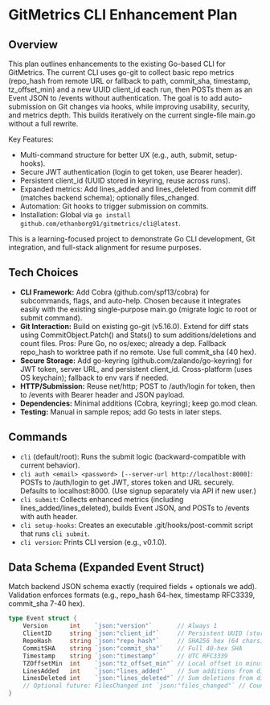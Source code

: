 # GitMetrics CLI Enhancement Plan

## Overview
This plan outlines enhancements to the existing Go-based CLI for GitMetrics. The current CLI uses go-git to collect basic repo metrics (repo_hash from remote URL or fallback to path, commit_sha, timestamp, tz_offset_min) and a new UUID client_id each run, then POSTs them as an Event JSON to /events without authentication. The goal is to add auto-submission on Git changes via hooks, while improving usability, security, and metrics depth. This builds iteratively on the current single-file main.go without a full rewrite.

Key Features:
- Multi-command structure for better UX (e.g., auth, submit, setup-hooks).
- Secure JWT authentication (login to get token, use Bearer header).
- Persistent client_id (UUID stored in keyring, reuse across runs).
- Expanded metrics: Add lines_added and lines_deleted from commit diff (matches backend schema); optionally files_changed.
- Automation: Git hooks to trigger submission on commits.
- Installation: Global via `go install github.com/ethanborg91/gitmetrics/cli@latest`.

This is a learning-focused project to demonstrate Go CLI development, Git integration, and full-stack alignment for resume purposes.

## Tech Choices
- **CLI Framework:** Add Cobra (github.com/spf13/cobra) for subcommands, flags, and auto-help. Chosen because it integrates easily with the existing single-purpose main.go (migrate logic to root or submit command).
- **Git Interaction:** Build on existing go-git (v5.16.0). Extend for diff stats using CommitObject.Patch() and Stats() to sum additions/deletions and count files. Pros: Pure Go, no os/exec; already a dep. Fallback repo_hash to worktree path if no remote. Use full commit_sha (40 hex).
- **Secure Storage:** Add go-keyring (github.com/zalando/go-keyring) for JWT token, server URL, and persistent client_id. Cross-platform (uses OS keychain); fallback to env vars if needed.
- **HTTP/Submission:** Reuse net/http; POST to /auth/login for token, then to /events with Bearer header and JSON payload.
- **Dependencies:** Minimal additions (Cobra, keyring); keep go.mod clean.
- **Testing:** Manual in sample repos; add Go tests in later steps.

## Commands
- `cli` (default/root): Runs the submit logic (backward-compatible with current behavior).
- `cli auth <email> <password> [--server-url http://localhost:8000]`: POSTs to /auth/login to get JWT, stores token and URL securely. Defaults to localhost:8000. (Use signup separately via API if new user.)
- `cli submit`: Collects enhanced metrics (including lines_added/lines_deleted), builds Event JSON, and POSTs to /events with auth header.
- `cli setup-hooks`: Creates an executable .git/hooks/post-commit script that runs `cli submit`.
- `cli version`: Prints CLI version (e.g., v0.1.0).

## Data Schema (Expanded Event Struct)
Match backend JSON schema exactly (required fields + optionals we add). Validation enforces formats (e.g., repo_hash 64-hex, timestamp RFC3339, commit_sha 7-40 hex).
```go
type Event struct {
    Version      int    `json:"version"`       // Always 1
    ClientID     string `json:"client_id"`     // Persistent UUID (stored in keyring)
    RepoHash     string `json:"repo_hash"`     // SHA256 hex (64 chars) of remote URL or worktree path
    CommitSHA    string `json:"commit_sha"`    // Full 40-hex SHA
    Timestamp    string `json:"timestamp"`     // UTC RFC3339
    TZOffsetMin  int    `json:"tz_offset_min"` // Local offset in minutes (-720 to 840)
    LinesAdded   int    `json:"lines_added"`   // Sum additions from diff (min 0)
    LinesDeleted int    `json:"lines_deleted"` // Sum deletions from diff (min 0)
    // Optional future: FilesChanged int `json:"files_changed"` // Count of changed files
}